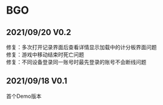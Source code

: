 # BGO
## 2021/09/20 V0.2
修复：多次打开记录界面后查看详情显示加载中的计分板界面问题<br>
修复：游戏中移动结束时死亡问题<br>
修复：不同设备登录同一账号时最先登录的账号不会断线问题<br>


## 2021/09/18 V0.1
首个Demo版本